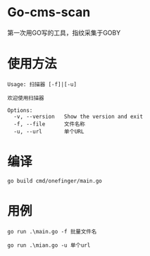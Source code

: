 # Go-cms-scan
第一次用GO写的工具，指纹采集于GOBY


# 使用方法

```
Usage: 扫描器 [-f]|[-u]

欢迎使用扫描器

Options:
  -v, --version   Show the version and exit
  -f, --file      文件名称
  -u, --url       单个URL
  ```
  

# 编译
```
go build cmd/onefinger/main.go
```
 
# 用例
```
go run .\main.go -f 批量文件名

go run .\mian.go -u 单个url
```
